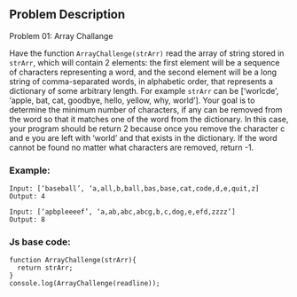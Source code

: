 ## Problem Description ##

Problem 01: Array Challange

Have the function ``` ArrayChallenge(strArr) ``` read the array of string stored in ```strArr```, which will contain 2 elements: the first element will be  a sequence of characters representing a word, and the second element will be a long string of comma-separated words, in alphabetic order, that represents a dictionary of some arbitrary length. For example ```strArr``` can be [‘worlcde’, ‘apple, bat, cat, goodbye, hello, yellow, why, world’]. Your goal is to determine the minimum number of characters, if any can be removed from the word so that it matches one of the word from the dictionary. In this case, your program should be return 2 because once you remove the character c and e you are left with ‘world’ and that exists in the dictionary. If the word cannot be found no matter what characters are removed, return -1. 
<br>
<h3> Example: </h3>

```
Input: [‘baseball’, ‘a,all,b,ball,bas,base,cat,code,d,e,quit,z]
Output: 4
```

```
Input: [‘apbpleeeef’, ‘a,ab,abc,abcg,b,c,dog,e,efd,zzzz’]
Output: 8
```

<h3>Js base code: </h3>

```
function ArrayChallenge(strArr){
  return strArr;
}
console.log(ArrayChallenge(readline));
```

